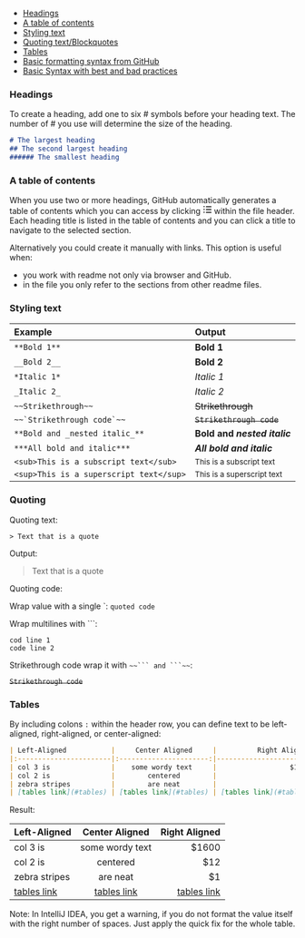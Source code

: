 - [Headings](#headings)
- [A table of contents](#a-table-of-contents)
- [Styling text](#styling-text)
- [Quoting text/Blockquotes](#quoting)
- [Tables](#tables)
- [Basic formatting syntax from GitHub](https://docs.github.com/en/get-started/writing-on-github/getting-started-with-writing-and-formatting-on-github/basic-writing-and-formatting-syntax)
- [Basic Syntax with best and bad practices](https://www.markdownguide.org/basic-syntax/)

### Headings

To create a heading, add one to six # symbols before your heading text. 
The number of # you use will determine the size of the heading.

```md
# The largest heading
## The second largest heading
###### The smallest heading
```

### A table of contents
When you use two or more headings, GitHub automatically generates a table of contents which you can access by clicking
<svg version="1.1" width="16" height="16" viewBox="0 0 16 16" class="octicon octicon-list-unordered" aria-label="The unordered list icon" role="img">
  <path fill-rule="evenodd" d="M2 4a1 1 0 100-2 1 1 0 000 2zm3.75-1.5a.75.75 0 000 1.5h8.5a.75.75 0 000-1.5h-8.5zm0 5a.75.75 0 000 1.5h8.5a.75.75 0 000-1.5h-8.5zm0 5a.75.75 0 000 1.5h8.5a.75.75 0 000-1.5h-8.5zM3 8a1 1 0 11-2 0 1 1 0 012 0zm-1 6a1 1 0 100-2 1 1 0 000 2z">
  </path>
</svg>
within the file header. 
Each heading title is listed in the table of contents and you can click a title to navigate to the selected section.

Alternatively you could create it manually with links. 
This option is useful when:
- you work with readme not only via browser and GitHub.
- in the file you only refer to the sections from other readme files.

### Styling text

| Example                                 | Output                                |
|:----------------------------------------|:--------------------------------------|
| `**Bold 1**`                            | **Bold 1**                            |
| `__Bold 2__`                            | __Bold 2__                            |
| `*Italic 1*`                            | *Italic 1*                            |
| `_Italic 2_`                            | _Italic 2_                            |
| `~~Strikethrough~~`                     | ~~Strikethrough~~                     |
| ``~~`Strikethrough code`~~``            | ~~`Strikethrough code`~~              |
| `**Bold and _nested italic_**`          | **Bold and _nested italic_**          |
| `***All bold and italic***`             | ***All bold and italic***             |
| `<sub>This is a subscript text</sub>`   | <sub>This is a subscript text</sub>   |
| `<sup>This is a superscript text</sup>` | <sup>This is a superscript text</sup> |

### Quoting 

Quoting text:

`> Text that is a quote`

Output:

> Text that is a quote

Quoting code:

Wrap value with a single \`: `quoted code`

Wrap multilines with \`\`\`:

```
cod line 1
code line 2
```

Strikethrough code wrap it with ``~~``` and ```~~``:

~~`Strikethrough code`~~

### Tables

By including colons `:` within the header row, you can define text to be left-aligned, right-aligned, or center-aligned:

```markdown
| Left-Aligned           |     Center Aligned     |          Right Aligned |
|:-----------------------|:----------------------:|-----------------------:|
| col 3 is               |    some wordy text     |                  $1600 |
| col 2 is               |        centered        |                    $12 |
| zebra stripes          |        are neat        |                     $1 |
| [tables link](#tables) | [tables link](#tables) | [tables link](#tables) |
```

Result:

| Left-Aligned           |     Center Aligned     |          Right Aligned |
|:-----------------------|:----------------------:|-----------------------:|
| col 3 is               |    some wordy text     |                  $1600 |
| col 2 is               |        centered        |                    $12 |
| zebra stripes          |        are neat        |                     $1 |
| [tables link](#tables) | [tables link](#tables) | [tables link](#tables) |

Note: In IntelliJ IDEA, you get a warning, if you do not format the value itself with the right number of spaces. 
Just apply the quick fix for the whole table.